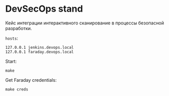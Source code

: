 # DevSecOps stand

Кейс интеграции интерактивного сканирование в процессы безопасной разработки.

`hosts`:

```
127.0.0.1 jenkins.devops.local
127.0.0.1 faraday.devops.local
```

Start:

```shell
make
```

Get Faraday credentials:

```shell
make creds
```
